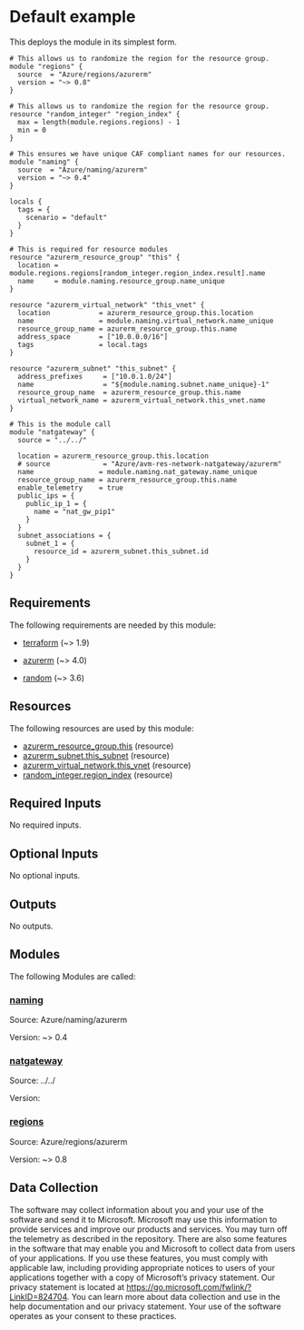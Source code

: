 <!-- BEGIN_TF_DOCS -->
<!-- Code generated by terraform-docs. DO NOT EDIT. -->
# Default example

This deploys the module in its simplest form.

```hcl
# This allows us to randomize the region for the resource group.
module "regions" {
  source  = "Azure/regions/azurerm"
  version = "~> 0.8"
}

# This allows us to randomize the region for the resource group.
resource "random_integer" "region_index" {
  max = length(module.regions.regions) - 1
  min = 0
}

# This ensures we have unique CAF compliant names for our resources.
module "naming" {
  source  = "Azure/naming/azurerm"
  version = "~> 0.4"
}

locals {
  tags = {
    scenario = "default"
  }
}

# This is required for resource modules
resource "azurerm_resource_group" "this" {
  location = module.regions.regions[random_integer.region_index.result].name
  name     = module.naming.resource_group.name_unique
}

resource "azurerm_virtual_network" "this_vnet" {
  location            = azurerm_resource_group.this.location
  name                = module.naming.virtual_network.name_unique
  resource_group_name = azurerm_resource_group.this.name
  address_space       = ["10.0.0.0/16"]
  tags                = local.tags
}

resource "azurerm_subnet" "this_subnet" {
  address_prefixes     = ["10.0.1.0/24"]
  name                 = "${module.naming.subnet.name_unique}-1"
  resource_group_name  = azurerm_resource_group.this.name
  virtual_network_name = azurerm_virtual_network.this_vnet.name
}

# This is the module call
module "natgateway" {
  source = "../../"

  location = azurerm_resource_group.this.location
  # source             = "Azure/avm-res-network-natgateway/azurerm"
  name                = module.naming.nat_gateway.name_unique
  resource_group_name = azurerm_resource_group.this.name
  enable_telemetry    = true
  public_ips = {
    public_ip_1 = {
      name = "nat_gw_pip1"
    }
  }
  subnet_associations = {
    subnet_1 = {
      resource_id = azurerm_subnet.this_subnet.id
    }
  }
}
```

<!-- markdownlint-disable MD033 -->
## Requirements

The following requirements are needed by this module:

- <a name="requirement_terraform"></a> [terraform](#requirement\_terraform) (~> 1.9)

- <a name="requirement_azurerm"></a> [azurerm](#requirement\_azurerm) (~> 4.0)

- <a name="requirement_random"></a> [random](#requirement\_random) (~> 3.6)

## Resources

The following resources are used by this module:

- [azurerm_resource_group.this](https://registry.terraform.io/providers/hashicorp/azurerm/latest/docs/resources/resource_group) (resource)
- [azurerm_subnet.this_subnet](https://registry.terraform.io/providers/hashicorp/azurerm/latest/docs/resources/subnet) (resource)
- [azurerm_virtual_network.this_vnet](https://registry.terraform.io/providers/hashicorp/azurerm/latest/docs/resources/virtual_network) (resource)
- [random_integer.region_index](https://registry.terraform.io/providers/hashicorp/random/latest/docs/resources/integer) (resource)

<!-- markdownlint-disable MD013 -->
## Required Inputs

No required inputs.

## Optional Inputs

No optional inputs.

## Outputs

No outputs.

## Modules

The following Modules are called:

### <a name="module_naming"></a> [naming](#module\_naming)

Source: Azure/naming/azurerm

Version: ~> 0.4

### <a name="module_natgateway"></a> [natgateway](#module\_natgateway)

Source: ../../

Version:

### <a name="module_regions"></a> [regions](#module\_regions)

Source: Azure/regions/azurerm

Version: ~> 0.8

<!-- markdownlint-disable-next-line MD041 -->
## Data Collection

The software may collect information about you and your use of the software and send it to Microsoft. Microsoft may use this information to provide services and improve our products and services. You may turn off the telemetry as described in the repository. There are also some features in the software that may enable you and Microsoft to collect data from users of your applications. If you use these features, you must comply with applicable law, including providing appropriate notices to users of your applications together with a copy of Microsoft’s privacy statement. Our privacy statement is located at <https://go.microsoft.com/fwlink/?LinkID=824704>. You can learn more about data collection and use in the help documentation and our privacy statement. Your use of the software operates as your consent to these practices.
<!-- END_TF_DOCS -->